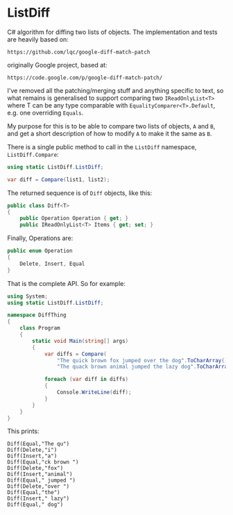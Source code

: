 # ListDiff
C# algorithm for diffing two lists of objects. The implementation and tests are heavily based on:

    https://github.com/lqc/google-diff-match-patch

originally Google project, based at:

    https://code.google.com/p/google-diff-match-patch/

I've removed all the patching/merging stuff and anything specific to text, so what remains is generalised to
support comparing two `IReadOnlyList<T>` where T can be any type comparable with `EqualityComparer<T>.Default`,
e.g. one overriding `Equals`.

My purpose for this is to be able to compare two lists of objects, `A` and `B`, and get a short description of 
how to modify `A` to make it the same as `B`.

There is a single public method to call in the `ListDiff` namespace, `ListDiff.Compare`:

```csharp
using static ListDiff.ListDiff;

var diff = Compare(list1, list2);
```

The returned sequence is of `Diff` objects, like this:

```csharp
public class Diff<T>
{
    public Operation Operation { get; }       
    public IReadOnlyList<T> Items { get; set; }
```

Finally, Operations are:

```csharp
public enum Operation
{
    Delete, Insert, Equal
}
```

That is the complete API. So for example:

```csharp
using System;
using static ListDiff.ListDiff;

namespace DiffThing
{
    class Program
    {
        static void Main(string[] args)
        {
            var diffs = Compare(
                "The quick brown fox jumped over the dog".ToCharArray(),
                "The quack brown animal jumped the lazy dog".ToCharArray());

            foreach (var diff in diffs)
            {
                Console.WriteLine(diff);
            }
        }
    }
}
```

This prints:

```
Diff(Equal,"The qu")
Diff(Delete,"i")
Diff(Insert,"a")
Diff(Equal,"ck brown ")
Diff(Delete,"fox")
Diff(Insert,"animal")
Diff(Equal," jumped ")
Diff(Delete,"over ")
Diff(Equal,"the")
Diff(Insert," lazy")
Diff(Equal," dog")
```
